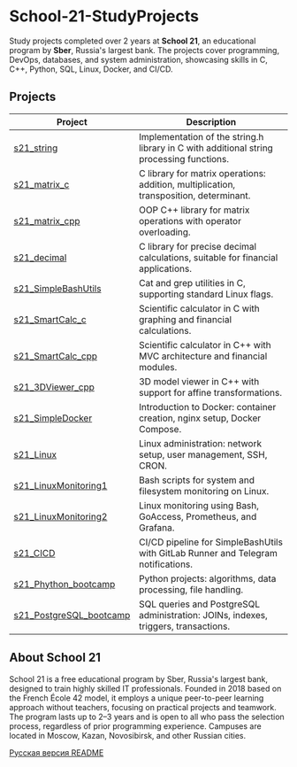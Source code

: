 # School-21-StudyProjects

Study projects completed over 2 years at **School 21**, an educational program by **Sber**, Russia's largest bank. The projects cover programming, DevOps, databases, and system administration, showcasing skills in C, C++, Python, SQL, Linux, Docker, and CI/CD.

## Projects

| Project | Description |
|---------|-------------|
| [s21_string](projects/s21_string/) | Implementation of the string.h library in C with additional string processing functions. |
| [s21_matrix_c](projects/s21_matrix_c/) | C library for matrix operations: addition, multiplication, transposition, determinant. |
| [s21_matrix_cpp](projects/s21_matrix_cpp/) | OOP C++ library for matrix operations with operator overloading. |
| [s21_decimal](projects/s21_decimal/) | C library for precise decimal calculations, suitable for financial applications. |
| [s21_SimpleBashUtils](projects/s21_SimpleBashUtils/) | Cat and grep utilities in C, supporting standard Linux flags. |
| [s21_SmartCalc_c](projects/s21_SmartCalc_c/) | Scientific calculator in C with graphing and financial calculations. |
| [s21_SmartCalc_cpp](projects/s21_SmartCalc_cpp/) | Scientific calculator in C++ with MVC architecture and financial modules. |
| [s21_3DViewer_cpp](projects/s21_3DViewer_cpp/) | 3D model viewer in C++ with support for affine transformations. |
| [s21_SimpleDocker](projects/s21_SimpleDocker/) | Introduction to Docker: container creation, nginx setup, Docker Compose. |
| [s21_Linux](projects/s21_Linux/) | Linux administration: network setup, user management, SSH, CRON. |
| [s21_LinuxMonitoring1](projects/s21_LinuxMonitoring1/) | Bash scripts for system and filesystem monitoring on Linux. |
| [s21_LinuxMonitoring2](projects/s21_LinuxMonitoring2/) | Linux monitoring using Bash, GoAccess, Prometheus, and Grafana. |
| [s21_CICD](projects/s21_CICD/) | CI/CD pipeline for SimpleBashUtils with GitLab Runner and Telegram notifications. |
| [s21_Phython_bootcamp](projects/s21_Phython_bootcamp/) | Python projects: algorithms, data processing, file handling. |
| [s21_PostgreSQL_bootcamp](projects/s21_PostgreSQL_bootcamp/) | SQL queries and PostgreSQL administration: JOINs, indexes, triggers, transactions. |

## About School 21
School 21 is a free educational program by Sber, Russia's largest bank, designed to train highly skilled IT professionals. Founded in 2018 based on the French École 42 model, it employs a unique peer-to-peer learning approach without teachers, focusing on practical projects and teamwork. The program lasts up to 2–3 years and is open to all who pass the selection process, regardless of prior programming experience. Campuses are located in Moscow, Kazan, Novosibirsk, and other Russian cities.

[Русская версия README](README_RUS.md)